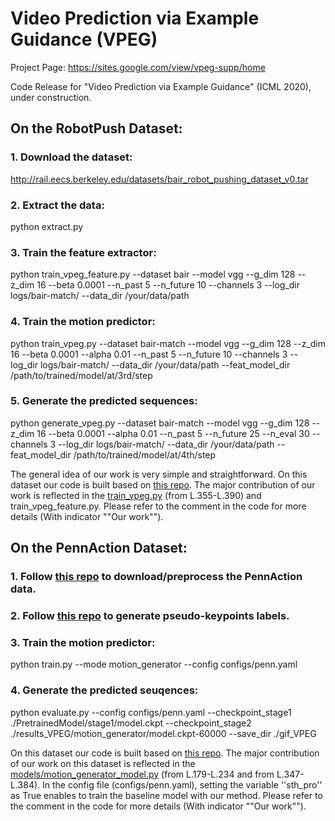 # Video Prediction via Example Guidance (VPEG)

Project Page: https://sites.google.com/view/vpeg-supp/home

Code Release for "Video Prediction via Example Guidance" (ICML 2020), under construction.

## On the RobotPush Dataset:

### 1. Download the dataset: 

http://rail.eecs.berkeley.edu/datasets/bair_robot_pushing_dataset_v0.tar

### 2. Extract the data: 

python extract.py

### 3. Train the feature extractor: 

python train_vpeg_feature.py --dataset bair --model vgg --g_dim 128 --z_dim 16 --beta 0.0001 --n_past 5 --n_future 10 --channels 3 --log_dir logs/bair-match/ --data_dir /your/data/path

### 4. Train the motion predictor: 

python train_vpeg.py --dataset bair-match --model vgg --g_dim 128 --z_dim 16 --beta 0.0001 --alpha 0.01 --n_past 5 --n_future 10 --channels 3 --log_dir logs/bair-match/ --data_dir /your/data/path --feat_model_dir /path/to/trained/model/at/3rd/step

### 5. Generate the predicted sequences:

python generate_vpeg.py --dataset bair-match --model vgg --g_dim 128 --z_dim 16 --beta 0.0001 --alpha 0.01 --n_past 5 --n_future 25 --n_eval 30 --channels 3 --log_dir logs/bair-match/ --data_dir /your/data/path --feat_model_dir /path/to/trained/model/at/4th/step

The general idea of our work is very simple and straightforward. On this dataset our code is built based on [this repo](https://github.com/edenton/svg). The major contribution of our work is reflected in the [train_vpeg.py](https://github.com/xjwxjw/VPEG/blob/master/RobotPush/train_vpeg.py) (from L.355-L.390) and train_vpeg_feature.py. Please refer to the comment in the code for more details (With indicator ""Our work"").

## On the PennAction Dataset:

### 1. Follow [this repo](https://github.com/YunjiKim/Unsupervised-Keypoint-Learning-for-Guiding-Class-conditional-Video-Prediction) to download/preprocess the PennAction data. 

### 2. Follow [this repo](https://github.com/YunjiKim/Unsupervised-Keypoint-Learning-for-Guiding-Class-conditional-Video-Prediction) to generate pseudo-keypoints labels.

### 3. Train the motion predictor:

python train.py --mode motion_generator --config configs/penn.yaml

### 4. Generate the predicted seuqences:

python evaluate.py --config configs/penn.yaml --checkpoint_stage1 ./PretrainedModel/stage1/model.ckpt --checkpoint_stage2 ./results_VPEG/motion_generator/model.ckpt-60000 --save_dir ./gif_VPEG

On this dataset our code is built based on [this repo](https://github.com/YunjiKim/Unsupervised-Keypoint-Learning-for-Guiding-Class-conditional-Video-Prediction). The major contribution of our work on this dataset is reflected in the [models/motion_generator_model.py](https://github.com/xjwxjw/VPEG/blob/master/PennAction/models/motion_generator_model.py) (from L.179-L.234 and from L.347-L.384). In the config file (configs/penn.yaml), setting the variable ''sth_pro'' as True enables to train the baseline model with our method. Please refer to the comment in the code for more details (With indicator ""Our work"").
